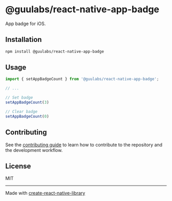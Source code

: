 # @guulabs/react-native-app-badge

App badge for iOS.

## Installation

```sh
npm install @guulabs/react-native-app-badge
```

## Usage

```js
import { setAppBadgeCount } from '@guulabs/react-native-app-badge';

// ...

// Set badge
setAppBadgeCount(3)

// Clear badge
setAppBadgeCount(0)
```


## Contributing

See the [contributing guide](CONTRIBUTING.md) to learn how to contribute to the repository and the development workflow.

## License

MIT

---

Made with [create-react-native-library](https://github.com/callstack/react-native-builder-bob)
